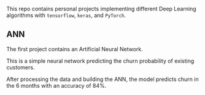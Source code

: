 This repo contains personal projects implementing different Deep Learning algorithms with `tensorflow`, `keras`, and `PyTorch`.

## ANN

The first project contains an Artificial Neural Network.

This is a simple neural network predicting the churn probability of existing customers. 

After processing the data and building the ANN, the model predicts churn in the 6 months with an accuracy of 84%.
